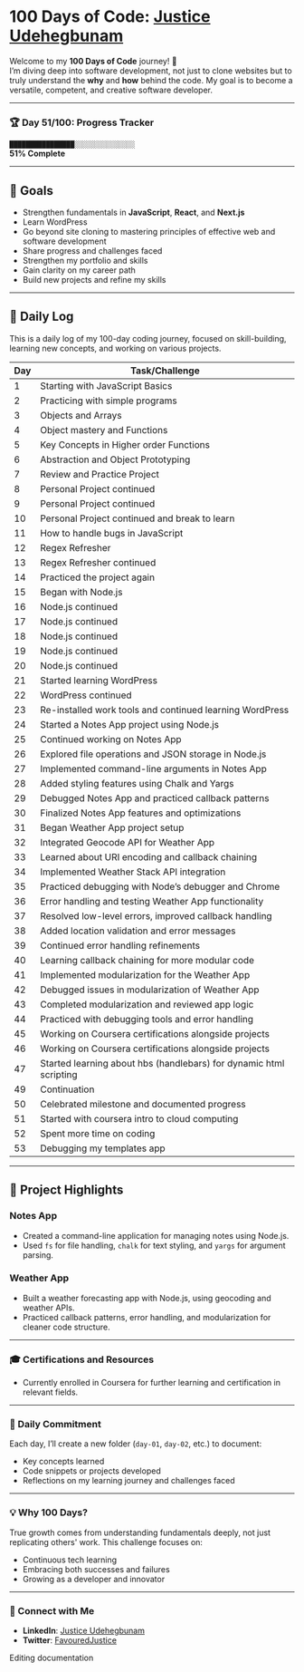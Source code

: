 # 100 Days of Code: [Justice Udehegbunam](https://github.com/Justice-Udehegbunam)

Welcome to my **100 Days of Code** journey! 🚀  
I’m diving deep into software development, not just to clone websites but to truly understand the **why** and **how** behind the code. My goal is to become a versatile, competent, and creative software developer.

---

### 🏆 **Day 51/100: Progress Tracker**

`████████████████░░░░░░░░░░░░░░░`  
**51% Complete**

---

## 📌 Goals

- Strengthen fundamentals in **JavaScript**, **React**, and **Next.js**
- Learn WordPress
- Go beyond site cloning to mastering principles of effective web and software development
- Share progress and challenges faced
- Strengthen my portfolio and skills
- Gain clarity on my career path
- Build new projects and refine my skills

---

## 📅 Daily Log

This is a daily log of my 100-day coding journey, focused on skill-building, learning new concepts, and working on various projects.

| Day | Task/Challenge                                                     |
| --- | ------------------------------------------------------------------ |
| 1   | Starting with JavaScript Basics                                    |
| 2   | Practicing with simple programs                                    |
| 3   | Objects and Arrays                                                 |
| 4   | Object mastery and Functions                                       |
| 5   | Key Concepts in Higher order Functions                             |
| 6   | Abstraction and Object Prototyping                                 |
| 7   | Review and Practice Project                                        |
| 8   | Personal Project continued                                         |
| 9   | Personal Project continued                                         |
| 10  | Personal Project continued and break to learn                      |
| 11  | How to handle bugs in JavaScript                                   |
| 12  | Regex Refresher                                                    |
| 13  | Regex Refresher continued                                          |
| 14  | Practiced the project again                                        |
| 15  | Began with Node.js                                                 |
| 16  | Node.js continued                                                  |
| 17  | Node.js continued                                                  |
| 18  | Node.js continued                                                  |
| 19  | Node.js continued                                                  |
| 20  | Node.js continued                                                  |
| 21  | Started learning WordPress                                         |
| 22  | WordPress continued                                                |
| 23  | Re-installed work tools and continued learning WordPress           |
| 24  | Started a Notes App project using Node.js                          |
| 25  | Continued working on Notes App                                     |
| 26  | Explored file operations and JSON storage in Node.js               |
| 27  | Implemented command-line arguments in Notes App                    |
| 28  | Added styling features using Chalk and Yargs                       |
| 29  | Debugged Notes App and practiced callback patterns                 |
| 30  | Finalized Notes App features and optimizations                     |
| 31  | Began Weather App project setup                                    |
| 32  | Integrated Geocode API for Weather App                             |
| 33  | Learned about URI encoding and callback chaining                   |
| 34  | Implemented Weather Stack API integration                          |
| 35  | Practiced debugging with Node’s debugger and Chrome                |
| 36  | Error handling and testing Weather App functionality               |
| 37  | Resolved low-level errors, improved callback handling              |
| 38  | Added location validation and error messages                       |
| 39  | Continued error handling refinements                               |
| 40  | Learning callback chaining for more modular code                   |
| 41  | Implemented modularization for the Weather App                     |
| 42  | Debugged issues in modularization of Weather App                   |
| 43  | Completed modularization and reviewed app logic                    |
| 44  | Practiced with debugging tools and error handling                  |
| 45  | Working on Coursera certifications alongside projects              |
| 46  | Working on Coursera certifications alongside projects              |
| 47  | Started learning about hbs (handlebars) for dynamic html scripting |
| 49  | Continuation                                                       |
| 50  | Celebrated milestone and documented progress                       |
| 51  | Started with coursera intro to cloud computing                     |
| 52  | Spent more time on coding                                          |
| 53  | Debugging my templates app                                         |

---

## 📝 Project Highlights

### Notes App

- Created a command-line application for managing notes using Node.js.
- Used `fs` for file handling, `chalk` for text styling, and `yargs` for argument parsing.

### Weather App

- Built a weather forecasting app with Node.js, using geocoding and weather APIs.
- Practiced callback patterns, error handling, and modularization for cleaner code structure.

---

### 🎓 Certifications and Resources

- Currently enrolled in Coursera for further learning and certification in relevant fields.

---

### 📆 Daily Commitment

Each day, I’ll create a new folder (`day-01`, `day-02`, etc.) to document:

- Key concepts learned
- Code snippets or projects developed
- Reflections on my learning journey and challenges faced

---

### 💡 Why 100 Days?

True growth comes from understanding fundamentals deeply, not just replicating others' work. This challenge focuses on:

- Continuous tech learning
- Embracing both successes and failures
- Growing as a developer and innovator

---

### 🔗 Connect with Me

- **LinkedIn**: [Justice Udehegbunam](https://www.linkedin.com/in/justice-udehegbunam/)
- **Twitter**: [FavouredJustice](https://x.com/FavouredJustice)

Editing documentation
